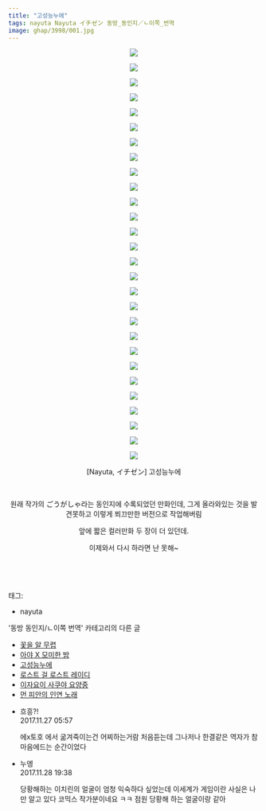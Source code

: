 ```yaml
---
title: "고성능누에"
tags: nayuta Nayuta イチゼン 동방_동인지／ㄴ이쪽_번역
image: ghap/3998/001.jpg
---
```

<div class="article">
<p style="text-align: center; clear: none; float: none;"><img src="{{ site.nasurl }}/ghap/3998/001.jpg"/></p>
<p style="text-align: center; clear: none; float: none;"><img src="{{ site.nasurl }}/ghap/3998/002.jpg"/></p>
<p style="text-align: center; clear: none; float: none;"><img src="{{ site.nasurl }}/ghap/3998/003.jpg"/></p>
<p style="text-align: center; clear: none; float: none;"><img src="{{ site.nasurl }}/ghap/3998/004.jpg"/></p>
<p style="text-align: center; clear: none; float: none;"><img src="{{ site.nasurl }}/ghap/3998/005.jpg"/></p>
<p style="text-align: center; clear: none; float: none;"><img src="{{ site.nasurl }}/ghap/3998/006.jpg"/></p>
<p style="text-align: center; clear: none; float: none;"><img src="{{ site.nasurl }}/ghap/3998/007.jpg"/></p>
<p style="text-align: center; clear: none; float: none;"><img src="{{ site.nasurl }}/ghap/3998/008.jpg"/></p>
<p style="text-align: center; clear: none; float: none;"><img src="{{ site.nasurl }}/ghap/3998/009.jpg"/></p>
<p style="text-align: center; clear: none; float: none;"><img src="{{ site.nasurl }}/ghap/3998/010.jpg"/></p>
<p style="text-align: center; clear: none; float: none;"><img src="{{ site.nasurl }}/ghap/3998/011.jpg"/></p>
<p style="text-align: center; clear: none; float: none;"><img src="{{ site.nasurl }}/ghap/3998/012.jpg"/></p>
<p style="text-align: center; clear: none; float: none;"><img src="{{ site.nasurl }}/ghap/3998/013.jpg"/></p>
<p style="text-align: center; clear: none; float: none;"><img src="{{ site.nasurl }}/ghap/3998/014.jpg"/></p>
<p style="text-align: center; clear: none; float: none;"><img src="{{ site.nasurl }}/ghap/3998/015.jpg"/></p>
<p style="text-align: center; clear: none; float: none;"><img src="{{ site.nasurl }}/ghap/3998/016.jpg"/></p>
<p style="text-align: center; clear: none; float: none;"><img src="{{ site.nasurl }}/ghap/3998/017.jpg"/></p>
<p style="text-align: center; clear: none; float: none;"><img src="{{ site.nasurl }}/ghap/3998/018.jpg"/></p>
<p style="text-align: center; clear: none; float: none;"><img src="{{ site.nasurl }}/ghap/3998/019.jpg"/></p>
<p style="text-align: center; clear: none; float: none;"><img src="{{ site.nasurl }}/ghap/3998/020.jpg"/></p>
<p style="text-align: center; clear: none; float: none;"><img src="{{ site.nasurl }}/ghap/3998/021.jpg"/></p>
<p style="text-align: center; clear: none; float: none;"><img src="{{ site.nasurl }}/ghap/3998/022.jpg"/></p>
<p style="text-align: center; clear: none; float: none;"><img src="{{ site.nasurl }}/ghap/3998/023.jpg"/></p>
<p style="text-align: center; clear: none; float: none;"><img src="{{ site.nasurl }}/ghap/3998/024.jpg"/></p>
<p style="text-align: center; clear: none; float: none;"><img src="{{ site.nasurl }}/ghap/3998/025.jpg"/></p>
<p style="text-align: center; clear: none; float: none;"><img src="{{ site.nasurl }}/ghap/3998/026.jpg"/></p>
<p style="text-align: center; clear: none; float: none;"><img src="{{ site.nasurl }}/ghap/3998/027.jpg"/></p>
<p style="text-align: center; clear: none; float: none;"><img src="{{ site.nasurl }}/ghap/3998/028.jpg"/></p>
<p style="text-align: center; clear: none; float: none;">[Nayuta, イチゼン] 고성능누에</p>
<p style="text-align: center; clear: none; float: none;"><br/></p>
<p style="text-align: center; clear: none; float: none;">원래 작가의 ごうがしゃ라는 동인지에 수록되었던 만화인데, 그게 올라와있는 것을 발견못하고 이렇게 쬐끄만한 버전으로 작업해버림</p>
<p style="text-align: center; clear: none; float: none;">앞에 짧은 컬러만화 두 장이 더 있던데.</p>
<p style="text-align: center; clear: none; float: none;">이제와서 다시 하라면 난 못해~</p>
<p><br/></p>
<p><br/></p>
</div><div class="tagTrail">
<p>태그: </p>
<ul>
<li>nayuta</li>
</ul>
</div><div class="another">
<p>'동방 동인지/ㄴ이쪽 번역' 카테고리의 다른 글</p>
<ul>
<li><a href="/2017-12-14-ghap_4032">꽃을 알 무렵</a></li>
<li><a href="/2017-12-10-ghap_4026">아야 X 모미한 밤</a></li>
<li><a href="/2017-11-27-ghap_3998">고성능누에</a></li>
<li><a href="/2017-11-24-ghap_3958">로스트 걸 로스트 레이디</a></li>
<li><a href="/2017-11-18-ghap_3951">이자요이 사쿠야 요양중</a></li>
<li><a href="/2017-11-05-ghap_3939">먼 피안의 인연 노래</a></li>
</ul>
</div><div class="cb_module cb_fluid">
<div class="cb_wrt cb_profile">
<div class="comment">
<ul>
<li class="cb_thumb_off" id="comment15138169">
<div class="cb_comment_area">
<div class="cb_info_area">
<div class="cb_section">
<span class="cb_nick_name">흐흥?!</span>
</div>
<div class="cb_section">
<span class="cb_date">2017.11.27 05:57 </span>
</div>
</div>
<div class="cb_dsc_comment">
<p class="cb_dsc">
											에x토호 에서 굶겨죽이는건 어찌하는거람 처음듣는데 그나저나 한결같은 역자가 참 마음에드는 순간이었다
										</p>
</div>
</div></li>
<li class="cb_thumb_off" id="comment15140048">
<div class="cb_comment_area">
<div class="cb_info_area">
<div class="cb_section">
<span class="cb_nick_name">누엥</span>
</div>
<div class="cb_section">
<span class="cb_date">2017.11.28 19:38 </span>
</div>
</div>
<div class="cb_dsc_comment">
<p class="cb_dsc">
											당황해하는 이치린의 얼굴이 엄청 익숙하다 싶었는데 이세계가 게임이란 사실은 나만 알고 있다 코믹스 작가분이네요 ㅋㅋ 점원 당황해 하는 얼굴이랑 같아
										</p>
</div>
</div></li>
</ul>
</div>
</div><!-- commentList close -->
</div>
